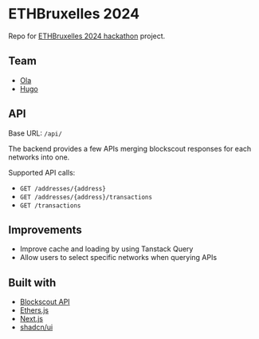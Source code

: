 # ETHBruxelles 2024

Repo for [ETHBruxelles 2024 hackathon](https://ethglobal.com/events/brussels) project.

## Team

- [Ola](https://github.com/omaliszewska)
- [Hugo](https://github.com/Hugoo)

## API

Base URL: `/api/`

The backend provides a few APIs merging blockscout responses for each networks into one.

Supported API calls:

- `GET /addresses/{address}`
- `GET /addresses/{address}/transactions`
- `GET /transactions`

## Improvements

- Improve cache and loading by using Tanstack Query
- Allow users to select specific networks when querying APIs

## Built with

- [Blockscout API](https://docs.blockscout.com/for-users/api)
- [Ethers.js](https://docs.ethers.org/v6/)
- [Next.js](https://nextjs.org/)
- [shadcn/ui](https://ui.shadcn.com/)
